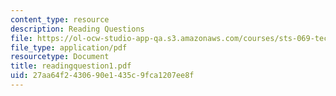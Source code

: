 ```yaml
---
content_type: resource
description: Reading Questions
file: https://ol-ocw-studio-app-qa.s3.amazonaws.com/courses/sts-069-technology-in-a-dangerous-world-fall-2002/27aa64f2430690e1435c9fca1207ee8f_readingquestion1.pdf
file_type: application/pdf
resourcetype: Document
title: readingquestion1.pdf
uid: 27aa64f2-4306-90e1-435c-9fca1207ee8f
---
```

